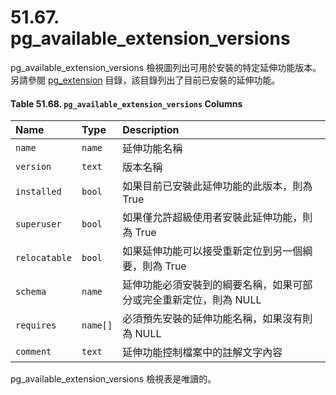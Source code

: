 # 51.67. pg\_available\_extension\_versions

pg\_available\_extension\_versions 檢視圖列出可用於安裝的特定延伸功能版本。另請參閱 [pg\_extension](pg_extension.md) 目錄，該目錄列出了目前已安裝的延伸功能。

#### **Table 51.68. `pg_available_extension_versions` Columns**

| Name | Type | Description |
| :--- | :--- | :--- |
| `name` | `name` | 延伸功能名稱 |
| `version` | `text` | 版本名稱 |
| `installed` | `bool` | 如果目前已安裝此延伸功能的此版本，則為 True |
| `superuser` | `bool` | 如果僅允許超級使用者安裝此延伸功能，則為 True |
| `relocatable` | `bool` | 如果延伸功能可以接受重新定位到另一個綱要，則為 True |
| `schema` | `name` | 延伸功能必須安裝到的綱要名稱，如果可部分或完全重新定位，則為 NULL |
| `requires` | `name[]` | 必須預先安裝的延伸功能名稱，如果沒有則為 NULL |
| `comment` | `text` | 延伸功能控制檔案中的註解文字內容 |

pg\_available\_extension\_versions 檢視表是唯讀的。

